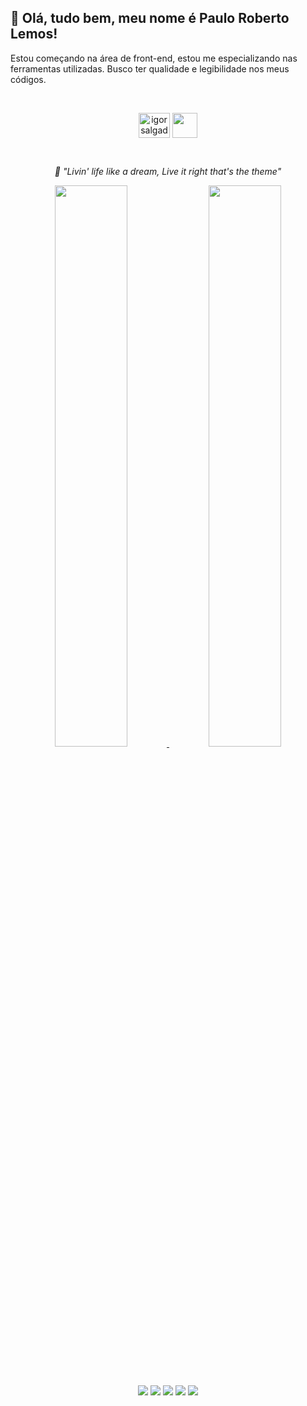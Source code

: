 ## 🤚 Olá, tudo bem, meu nome é Paulo Roberto Lemos!

Estou começando na área de front-end, estou me especializando nas ferramentas utilizadas. Busco ter qualidade e legibilidade nos meus códigos.


<div>
  </br>
  <p align="center">
  <a href="[https://www.linkedin.com/in/igorsalgadoz/](https://www.linkedin.com/in/paulorobertolemos/)" target="blank"><img align="center" src="https://raw.githubusercontent.com/rahuldkjain/github-profile-readme-generator/master/src/images/icons/Social/linked-in-alt.svg" alt="igorsalgadoz" height="40" width="50"/></a>
  <a href="mailto:pauloroberto_1967@hotmail.com"><img align="center" src="https://imgur.com/WPgAIiz.png" height="40" width="40"/></a>
</div>

</br>
<p align="center"><em>🎵 "Livin' life like a dream,
Live it right that's the theme"</em>

<div align="center">
  <a href="https://github.com/PauloRobertoLemos">
    <img height="48%" src="https://github-readme-stats.vercel.app/api?username=PauloRobertoLemos&count_private=true&include_all_commits=true&show_icons=true&theme=radical&hide_border=false&show_owner=true&layout=compact&locale=pt-br"/>
    <img height="48%" src="https://github-readme-stats.vercel.app/api/top-langs/?username=PauloRobertoLemos&theme=radical&hide_border=false&show_owner=true&layout=compact&locale=pt-br"/>
  </a>
</div>


<div>
  </br>
  </br>
  <p align="center">
  <img src="https://img.shields.io/badge/HTML5-E34F26?style=for-the-badge&logo=html5&logoColor=white">
  <img src="https://img.shields.io/badge/CSS3-1572B6?style=for-the-badge&logo=css3&logoColor=white">
  <img src="https://img.shields.io/badge/JavaScript-323330?style=for-the-badge&logo=javascript&logoColor=F7DF1E">
  <img src="https://img.shields.io/badge/git-%23F05033.svg?style=for-the-badge&logo=git&logoColor=white">
  <img src="https://img.shields.io/badge/github-%23121011.svg?style=for-the-badge&logo=github&logoColor=white">
</div>
